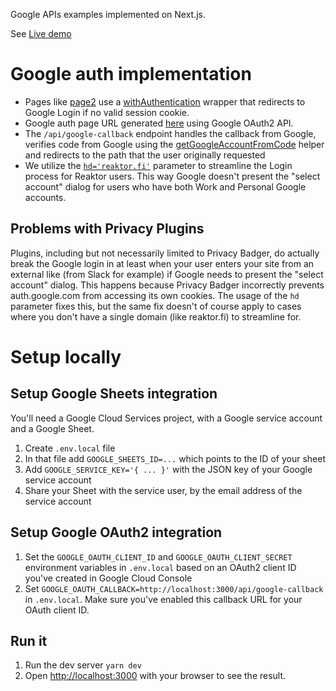 Google APIs examples implemented on Next.js.

See [Live demo](https://google-apis-example.herokuapp.com/)

# Google auth implementation

- Pages like [page2](https://github.com/reaktor/google-apis-example/blob/main/pages/page2.tsx) use a [withAuthentication](https://github.com/reaktor/google-apis-example/blob/main/src/withAuthentication.ts) wrapper that redirects to Google Login if no valid session cookie.
- Google auth page URL generated [here](https://github.com/reaktor/google-apis-example/blob/main/src/googleAuth.ts#L24) using Google OAuth2 API.
- The `/api/google-callback` endpoint handles the callback from Google, verifies code from Google using the [getGoogleAccountFromCode](getGoogleAccountFromCode) helper and redirects to the path that the user originally requested
- We utilize the [`hd='reaktor.fi'`](https://github.com/reaktor/google-apis-example/blob/main/src/googleAuth.ts#L27) parameter to streamline the Login process for Reaktor users. This way Google doesn't present the "select account" dialog for users who have both Work and Personal Google accounts.

## Problems with Privacy Plugins

Plugins, including but not necessarily limited to Privacy Badger, do actually break the Google login in at least when your user enters your site from an external like (from Slack for example) if Google needs to present the "select account" dialog. This happens because Privacy Badger incorrectly prevents auth.google.com from accessing its own cookies. The usage of the `hd` parameter fixes this, but the same fix doesn't of course apply to cases where you don't have a single domain (like reaktor.fi) to streamline for.

# Setup locally

## Setup Google Sheets integration

You'll need a Google Cloud Services project, with a Google service account and a Google Sheet.

1. Create `.env.local` file
2. In that file add `GOOGLE_SHEETS_ID=...` which points to the ID of your sheet
3. Add `GOOGLE_SERVICE_KEY='{ ... }'` with the JSON key of your Google service account
4. Share your Sheet with the service user, by the email address of the service account

## Setup Google OAuth2 integration

1. Set the `GOOGLE_OAUTH_CLIENT_ID` and `GOOGLE_OAUTH_CLIENT_SECRET` environment variables in `.env.local` based on an OAuth2 client ID you've created in Google Cloud Console
2. Set `GOOGLE_OAUTH_CALLBACK=http://localhost:3000/api/google-callback` in `.env.local`. Make sure you've enabled this callback URL for your OAuth client ID.

## Run it

1. Run the dev server `yarn dev`
2. Open [http://localhost:3000](http://localhost:3000) with your browser to see the result.
